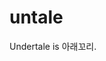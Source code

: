 # untale
Undertale is 아래꼬리.                                                                                                                                    
